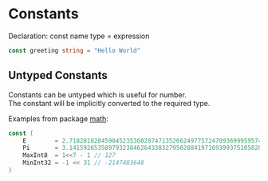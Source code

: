 # Constants
Declaration: const name type = expression
```go
const greeting string = "Hello World"
```

## Untyped Constants
Constants can be untyped which is useful for number.  
The constant will be implicitly converted to the required type.  

Examples from package [math](https://pkg.go.dev/math#pkg-constants):  

```go
const (
	E        = 2.71828182845904523536028747135266249775724709369995957496696763
	Pi       = 3.14159265358979323846264338327950288419716939937510582097494459
	MaxInt8  = 1<<7 - 1 // 127
	MinInt32 = -1 << 31 // -2147483648
)
```